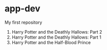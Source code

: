 # app-dev
My first repository

1. Harry Potter and the Deathly Hallows: Part 2
2. Harry Potter and the Deathly Hallows: Part 1
3. Harry Potter and the Half-Blood Prince

